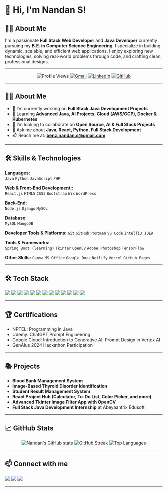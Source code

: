 <!-- Profile Header -->
# 👋 Hi, I'm Nandan S!

## 👨‍💻 About Me  
I'm a passionate **Full Stack Web Developer** and **Java Developer** currently pursuing my **B.E. in Computer Science Engineering**. I specialize in building dynamic, scalable, and efficient web applications. I enjoy exploring new technologies, solving real-world problems through code, and crafting clean, professional designs.


---

<!-- Profile Views & Connect -->
<p align="center">
  <img src="https://komarev.com/ghpvc/?username=NandanS&label=Profile%20views&color=0e75b6&style=flat" alt="Profile Views" />
  <a href="mailto:benz.nandan.s@gmail.com"><img src="https://img.shields.io/badge/Gmail-D14836?style=for-the-badge&logo=gmail&logoColor=white" alt="Gmail"/></a>
  <a href="https://linkedin.com/in/nandansiddappa"><img src="https://img.shields.io/badge/LinkedIn-0A66C2?style=for-the-badge&logo=linkedin&logoColor=white" alt="LinkedIn"/></a>
  <a href="https://github.com/NANDAN-S-GMIT/"><img src="https://img.shields.io/github/followers/NandanS?label=Follow&style=social" alt="GitHub"/></a>
</p>

---

## 🧑‍💻 About Me

- 🔭 I’m currently working on **Full Stack Java Development Projects**
- 🌱 Learning **Advanced Java, AI Projects, Cloud (AWS/GCP), Docker & Kubernetes**
- 👯 I’m looking to collaborate on **Open Source, AI & Full Stack Projects**
- 💬 Ask me about **Java, React, Python, Full Stack Development**
- 📫 Reach me at: **benz.nandan.s@gmail.com**

---


## 🛠️ Skills & Technologies  

**Languages:**  
`Java` `Python` `JavaScript` `PHP`  

**Web & Front-End Development::**  
`React.js` `HTML5` `CSS3` `Bootstrap` `Wix` `WordPress`  

**Back-End:**  
`Node.js` `Django` `MySQL`  

**Database:**  
`MySQL` `MangoDB` 

**Developer Tools & Platforms:**
`Git` `GitHub` `Postman` `VS Code` `IntelliJ IDEA`

**Tools & Frameworks:**  
`Spring Boot (learning)` `Tkinter` `OpenCV`  `Adobe Photoshop` `TensorFlow`

**Other Skills:**
`Canva` `MS Office` `Google Docs` `Netlify` `Vercel` `GitHub Pages`

---

## 🛠️ Tech Stack
<p align="left">
  

  <img src="https://img.shields.io/badge/Android-3DDC84?style=for-the-badge&logo=android&logoColor=white" />
  <img src="https://img.shields.io/badge/CSS3-1572B6?style=for-the-badge&logo=css3&logoColor=white" />
  <img src="https://img.shields.io/badge/Git-F05032?style=for-the-badge&logo=git&logoColor=white" />
  <img src="https://img.shields.io/badge/HTML5-E34F26?style=for-the-badge&logo=html5&logoColor=white"/>
  <img src="https://img.shields.io/badge/Java-007396?style=for-the-badge&logo=java&logoColor=white"/>
  <img src="https://img.shields.io/badge/JavaScript-F7DF1E?style=for-the-badge&logo=javascript&logoColor=black"/>
  <img src="https://img.shields.io/badge/MongoDB-47A248?style=for-the-badge&logo=mongodb&logoColor=white"/>
  <img src="https://img.shields.io/badge/MySQL-4479A1?style=for-the-badge&logo=mysql&logoColor=white"/>
  <img src="https://img.shields.io/badge/Node.js-339933?style=for-the-badge&logo=node.js&logoColor=white"/>
  <img src="https://img.shields.io/badge/Postman-FF6C37?style=for-the-badge&logo=postman&logoColor=white"/>
  <img src="https://img.shields.io/badge/Python-3776AB?style=for-the-badge&logo=python&logoColor=white"/>
  <img src="https://img.shields.io/badge/React-61DAFB?style=for-the-badge&logo=react&logoColor=black"/>
  <img src="https://img.shields.io/badge/Spring-6DB33F?style=for-the-badge&logo=spring&logoColor=white"/>
</p>

---
## 🏆 Certifications  
- NPTEL: Programming in Java  
- Udemy: ChatGPT Prompt Engineering  
- Google Cloud: Introduction to Generative AI, Prompt Design in Vertex AI  
- GenAIus 2024 Hackathon Participation  

---

## 📚 Projects  

- **Blood Bank Management System**  
- **Image-Based Thyroid Disorder Identification**  
- **Student Result Management System**  
- **React Project Hub (Calculator, To-Do List, Color Picker, and more)**  
- **Advanced Tkinter Image Filter App with OpenCV**
- **Full Stack Java Development Internship** at Abeyaantrix Edusoft  

---

## 📈 GitHub Stats

<p align="center">
  <img src="https://github-readme-stats.vercel.app/api?username=NANDAN-S-GMIT&show_icons=true&theme=radical" alt="Nandan's GitHub stats"/>

  <img src="https://github-readme-streak-stats.herokuapp.com/?user=NANDAN-S-GMIT&theme=radical" alt="GitHub Streak"/>
 
  <img src="https://github-readme-stats.vercel.app/api/top-langs/?username=NANDAN-S-GMIT&layout=compact&theme=radical" alt="Top Languages"/>
</p>

---

## 📫 Connect with me

<p align="left">
  <a href="mailto:benz.nandan.s@gmail.com"><img src="https://img.shields.io/badge/Gmail-D14836?style=for-the-badge&logo=gmail&logoColor=white"/></a>
  <a href="https://linkedin.com/in/nandansiddappa"><img src="https://img.shields.io/badge/LinkedIn-0A66C2?style=for-the-badge&logo=linkedin&logoColor=white"/></a>
  <a href="https://github.com/NANDAN-S-GMIT"><img src="https://img.shields.io/badge/GitHub-181717?style=for-the-badge&logo=github&logoColor=white"/></a>
</p>

---
